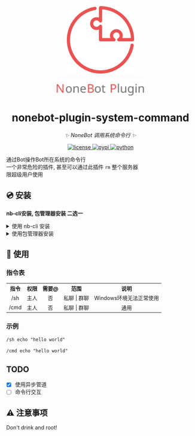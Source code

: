<div align="center">
  <a href="https://v2.nonebot.dev/store"><img src="https://raw.githubusercontent.com/tkgs0/nbpt/resources/nbp_logo.png" width="180" height="180" alt="NoneBotPluginLogo"></a>
  <br>
  <p><img src="https://raw.githubusercontent.com/tkgs0/nbpt/resources/NoneBotPlugin.svg" width="240" alt="NoneBotPluginText"></p>
</div>

<div align="center">

# nonebot-plugin-system-command

_✨ NoneBot 调用系统命令行 ✨_


<a href="./LICENSE">
    <img src="https://img.shields.io/github/license/tkgs0/nonebot-plugin-system-command.svg" alt="license">
</a>
<a href="https://pypi.python.org/pypi/nonebot-plugin-system-command">
    <img src="https://img.shields.io/pypi/v/nonebot-plugin-system-command.svg" alt="pypi">
</a>
<a href="https://www.python.org">
    <img src="https://img.shields.io/badge/python-3.9+-blue.svg" alt="python">
</a>

</div>

通过Bot操作Bot所在系统的命令行  
一个非常危险的插件, 甚至可以通过此插件 `rm` 整个服务器  
限超级用户使用

## 💿 安装

**nb-cli安装, 包管理器安装  二选一**

<details>
<summary>使用 nb-cli 安装</summary>

在 nonebot2 项目的根目录下打开命令行, 输入以下指令即可安装

    nb plugin install nonebot-plugin-system-command

</details>

<details>
<summary>使用包管理器安装</summary>

在 nonebot2 项目的插件目录下, 打开命令行,

**根据你使用的包管理器, 输入相应的安装命令**

<details>
<summary>pip</summary>

    pip install nonebot-plugin-system-command

</details>
<details>
<summary>pdm</summary>

    pdm add nonebot-plugin-system-command

</details>
<details>
<summary>poetry</summary>

    poetry add nonebot-plugin-system-command

</details>
<details>
<summary>conda</summary>

    conda install nonebot-plugin-system-command

</details>

打开 bot项目下的 `pyproject.toml` 文件,

在其 `plugins` 里加入 `nonebot_plugin_system_command`

    plugins = ["nonebot_plugin_system_command"]

</details>
</details>

## 🎉 使用

### 指令表

<table> 
  <tr align="center">
    <th> 指令 </th>
    <th> 权限 </th>
    <th> 需要@ </th>
    <th> 范围 </th>
    <th> 说明 </th>
  </tr>
  <tr align="center">
    <td> /sh </td>
    <td> 主人 </td>
    <td> 否 </td>
    <td> 私聊 | 群聊 </td>
    <td> Windows环境无法正常使用 </td>
  </tr>
  <tr align="center">
    <td> /cmd </td>
    <td> 主人 </td>
    <td> 否 </td>
    <td> 私聊 | 群聊 </td>
    <td> 通用 </td>
  </tr>
</table>

### 示例

```
/sh echo "hello world"
```

```
/cmd echo "hello world"
```

## TODO

- [x] 使用异步管道
- [ ] 命令行交互

## ⚠️ 注意事项

Don't drink and root!
